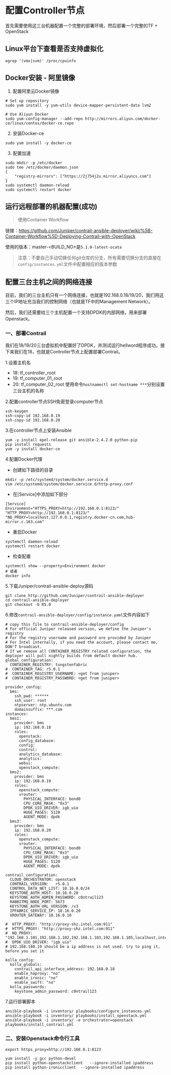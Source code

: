 # 配置Controller节点

首先需要使用这三台机器配置一个完整的部署环境，然后部署一个完整的TF + OpenStack

## Linux平台下查看是否支持虚拟化

```shell
egrep '(vmx|svm)' /proc/cpuinfo
```

## Docker安装 - 阿里镜像

1. 配置阿里云Docker镜像
```shell
# Set up repository
sudo yum install -y yum-utils device-mapper-persistent-data lvm2

# Use Aliyun Docker
sudo yum-config-manager --add-repo http://mirrors.aliyun.com/docker-ce/linux/centos/docker-ce.repo
```

2. 安装Docker-ce
```shell
sudo yum install -y docker-ce
```

3. 配置加速
```shell
sudo mkdir -p /etc/docker
sudo tee /etc/docker/daemon.json
{
  	"registry-mirrors": ["https://2j754j2u.mirror.aliyuncs.com"]
}
sudo systemctl daemon-reload
sudo systemctl restart docker
```

## 运行远程部署的机器配置(成功)

> 使用Container Workflow

链接：https://github.com/Juniper/contrail-ansible-deployer/wiki/%5B-Container-Workflow%5D-Deploying-Contrail-with-OpenStack

使用的版本：master-<BUILD_NO>是`5.1.0-latest-ocata`

> 注意：不要自己手动切换任何git仓库的分支，所有需要切换分支的直接在`config/instances.yml`文件中配置相应的版本参数

## 配置三台主机之间的网络连接

目前，我们的三台主机只有一个网络连接，也就是192.168.0.18/19/20，我们用这三个IP地址充当我们的控制网络（也就是TF中的Management Network）。

然后，我们还需要给三个主机配置一个支持DPDK的内部网络，用来部署Openstack。

### 一、部署Contrail

我们在18/19/20三台虚拟机中配置好了DPDK，并测试运行hellword程序成功。接下来我们在18，也就是Controller节点上配置部署Contrail。

1.设置主机名
- 18: tf_controller_root
- 19: tf_computer_01_root
- 20: tf_computer_02_root
使用命令`hostnamectl set-hostname ***`分别设置三台主机的名称

2.配置controller节点SSH免密登录computer节点
```
ssh-keygen
ssh-copy-id 192.168.0.19
ssh-copy-id 192.168.0.20
```

3.在controller节点上安装Ansible
```
yum -y install epel-release git ansible-2.4.2.0 python-pip
pip install requests
yum -y install docker-ce
```

4.配置Docker代理

- 创建如下路径的目录
```
mkdir -p /etc/systemd/system/docker.service.d
vim /etc/systemd/system/docker.service.d/http-proxy.conf
```

- 在[Service]中添加如下部分
```
[Service]
Environment="HTTPS_PROXY=http://192.168.0.1:8123/" "HTTP_PROXY=http://192.168.0.1:8123/" "NO_PROXY=localhost,127.0.0.1,registry.docker-cn.com,hub-mirror.c.163.com"
```

- 重启Docker
```
systemctl daemon-reload
systemctl restart docker
```

- 检查配置
```
systemctl show --property=Environment docker
# 或者
docker info
```


5.下载Juniper/contrail-ansible-deploy源码
```
git clone http://github.com/Juniper/contrail-ansible-deployer
cd contrail-ansible-deployer
git checkout -b R5.0
```

6.修改`contrail-ansible-deployer/config/instance.yaml`文件内容如下

```
# copy this file to contrail-ansible-deployer/config
# For official Juniper released version, we define the Juniper's registry
# For the registry username and password are provided by Juniper
# For Intel internally, if you need the account, please contact me, DON'T broadcast.
# If we remove all CONTAINER_REGISTRY related configuration, the deployer will pull nightly builds from default docker hub.
global_configuration:
  CONTAINER_REGISTRY: tungstenfabric
#  CONTAINER_TAG: r5.0.1
#  CONTAINER_REGISTRY_USERNAME: <get from juniper>
#  CONTAINER_REGISTRY_PASSWORD: <get from juniper>

provider_config:
  bms:
    ssh_pwd: ******
    ssh_user: root
    ntpserver: ntp.ubuntu.com
    domainsuffix: ***.com
instances:
  bms1:
    provider: bms
    ip: 192.168.0.18
    roles:
      openstack:
      config_database:
      config:
      control:
      analytics_database:
      analytics:
      webui:
      openstack_compute:
  bms2:
    provider: bms
    ip: 192.168.0.19
    roles:
      openstack_compute:
      vrouter:
        PHYSICAL_INTERFACE: bond0
        CPU_CORE_MASK: "0x3"
        DPDK_UIO_DRIVER: igb_uio
        HUGE_PAGES: 5120
        AGENT_MODE: dpdk
  bms3:
    provider: bms
    ip: 192.168.0.20
    roles:
      openstack_compute:
      vrouter:
        PHYSICAL_INTERFACE: bond0 
        CPU_CORE_MASK: "0x3"
        DPDK_UIO_DRIVER: igb_uio
        HUGE_PAGES: 5120
        AGENT_MODE: dpdk

contrail_configuration:
  CLOUD_ORCHESTRATOR: openstack
  CONTRAIL_VERSION:   r5.0.1
  CONTROL_DATA_NET_LIST: 10.16.0.0/24
  KEYSTONE_AUTH_HOST: 10.16.0.20
  KEYSTONE_AUTH_ADMIN_PASSWORD: c0ntrail123
  RABBITMQ_NODE_PORT: 5673
  KEYSTONE_AUTH_URL_VERSION: /v3
  IPFABRIC_SERVICE_IP: 10.16.0.20
  VROUTER_GATEWAY: 10.16.0.10

#  HTTP_PROXY: "http://proxy-shz.intel.com:911"
#  HTTPS_PROXY: "http://proxy-shz.intel.com:911"
#  NO_PROXY: "192.168.1.101,192.168.1.102,192.168.1.103,192.168.1.105,localhost,intel.com"
#  DPDK_UIO_DRIVER: "igb_uio"
# 192.168.140.19 should be a ip address is not used. try to ping it, before you set it

kolla_config:
  kolla_globals:
    contrail_api_interface_address: 192.168.0.18
    enable_haproxy: "no"
    enable_ironic: "no"
    enable_swift: "no"
  kolla_passwords:
    keystone_admin_password: c0ntrail123

```

7.运行部署脚本
```
ansible-playbook -i inventory/ playbooks/configure_instances.yml
ansible-playbook -i inventory/ playbooks/install_openstack.yml
ansible-playbook -i inventory/ -e orchestrator=openstack playbooks/install_contrail.yml
```

### 二、安装Openstack命令行工具
`export https_proxy=http://192.168.0.1:8123`

```
yum install -y gcc python-devel
pip install python-openstackclient   --ignore-installed ipaddress
pip install python-ironicclient  --ignore-installed ipaddress
```